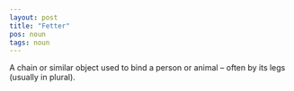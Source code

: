 ```yaml
---
layout: post
title: "Fetter"
pos: noun
tags: noun
---
```

A chain or similar object used to bind a person or animal – often by its legs (usually in plural).
